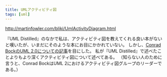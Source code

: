 ```yaml
---
title: UMLアクティビティ図
tags: [uml]
---
```


http://martinfowler.com/bliki/UmlActivityDiagram.html

『UML Distilled』のなかで私は、アクティビティ図を教えてくれる良い本がないと嘆いたが、いまだにそのような本にお目にかかれていない。
しかし、[Conrad BockのUML 2.0についての記事](http://www.conradbock.org/bockonline.html#UML2.0)を目にした。
私が『UML Distilled』で述べたことよりもより深くアクティビティ図について述べてある。
（知らない人のために言うと、Conrad BockはUML 2におけるアクティビティ図グループのリーダーである。）



